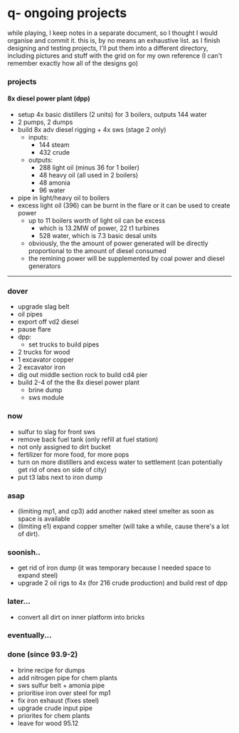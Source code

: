 # q- ongoing projects

while playing, I keep notes in a separate document, so I thought I would organise and commit it. this is, by no means an exhaustive list. as I finish designing and testing projects, I'll put them into a different directory, including pictures and stuff with the grid on for my own reference (I can't remember exactly how all of the designs go)

### projects

#### 8x diesel power plant (dpp)

- setup 4x basic distillers (2 units) for 3 boilers, outputs 144 water
- 2 pumps, 2 dumps
- build 8x adv diesel rigging + 4x sws (stage 2 only)
  - inputs:
    - 144 steam
    - 432 crude
  - outputs:
    - 288 light oil (minus 36 for 1 boiler)
    - 48 heavy oil (all used in 2 boilers)
    - 48 amonia
    - 96 water
- pipe in light/heavy oil to boilers
- excess light oil (396) can be burnt in the flare or it can be used to create power
  - up to 11 boilers worth of light oil can be excess
    - which is 13.2MW of power, 22 t1 turbines
    - 528 water, which is 7.3 basic desal units
  - obviously, the the amount of power generated will be directly proportional to the amount of diesel consumed
  - the remining power will be supplemented by coal power and diesel generators

---

### dover

- upgrade slag belt
- oil pipes
- export off vd2 diesel
- pause flare
- dpp:
  - set trucks to build pipes
- 2 trucks for wood
- 1 excavator copper
- 2 excavator iron
- dig out middle section rock to build cd4 pier
- build 2-4 of the the 8x diesel power plant
  - brine dump
  - sws module

### now

- sulfur to slag for front sws
- remove back fuel tank (only refill at fuel station)
- not only assigned to dirt bucket
- fertilizer for more food, for more pops
- turn on more distillers and excess water to settlement (can potentially get rid of ones on side of city)
- put t3 labs next to iron dump

### asap

- (limiting mp1, and cp3) add another naked steel smelter as soon as space is available
- (limiting e1) expand copper smelter (will take a while, cause there's a lot of dirt).

### soonish..

- get rid of iron dump (it was temporary because I needed space to expand steel)
- upgrade 2 oil rigs to 4x (for 216 crude production) and build rest of dpp

### later...

- convert all dirt on inner platform into bricks

### eventually...


### done (since 93.9-2)

- brine recipe for dumps
- add nitrogen pipe for chem plants
- sws sulfur belt + amonia pipe
- prioritise iron over steel for mp1
- fix iron exhaust (fixes steel)
- upgrade crude input pipe
- priorites for chem plants
- leave for wood 95.12
